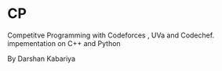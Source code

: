 # CP
Competitve Programming with Codeforces , UVa and Codechef.
impementation on C++ and Python

By Darshan Kabariya